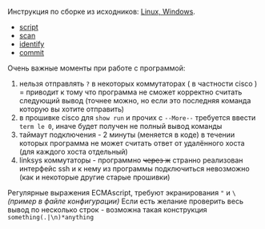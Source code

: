 Инструкция по сборке из исходников: [Linux, Windows](/docs/build_from_source.md).

* [script](/docs/script.md)
* [scan](/docs/scan.md)
* [identify](/docs/identify.md)
* [commit](/docs/commit.md)

Очень важные моменты при работе с программой:
1. нельзя отправлять `?` в некоторых коммутаторах ( в частности cisco ) = приводит к тому что программа не сможет корректно считать следующий вывод (точнее можно, но если это последняя команда которую вы хотите отправить)
2. в прошивке cisco для `show run` и прочих с `--More--` требуется ввести `term le 0`, иначе будет получен не полный вывод команды
3. таймаут подключения - 2 минуты (меняется в коде) в течении которых программа не может считать ответ от удалённого хоста (для каждого хоста отдельный)
4. linksys коммутаторы - программно ~~через ж~~ странно реализован интерфейс ssh и к нему из программы подключиться невозможно (как и некоторые другие старые прошивки)

Регулярные выражения ECMAscript, требуют экранирования `"` и `\` *(пример в файле конфигурации)*
Если есть желание проверить весь вывод по несколько строк - возможна такая конструкция `something(.|\n)*anything`
